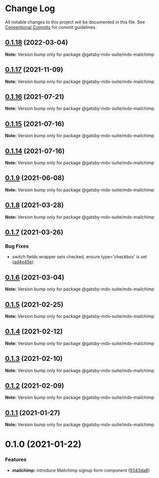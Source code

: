 # Change Log

All notable changes to this project will be documented in this file.
See [Conventional Commits](https://conventionalcommits.org) for commit guidelines.

## [0.1.18](https://github.com/axe312ger/gatsby-mdx-suite/compare/@gatsby-mdx-suite/mdx-mailchimp@0.1.17...@gatsby-mdx-suite/mdx-mailchimp@0.1.18) (2022-03-04)

**Note:** Version bump only for package @gatsby-mdx-suite/mdx-mailchimp





## [0.1.17](https://github.com/axe312ger/gatsby-mdx-suite/compare/@gatsby-mdx-suite/mdx-mailchimp@0.1.16...@gatsby-mdx-suite/mdx-mailchimp@0.1.17) (2021-11-09)

**Note:** Version bump only for package @gatsby-mdx-suite/mdx-mailchimp





## [0.1.16](https://github.com/axe312ger/gatsby-mdx-suite/compare/@gatsby-mdx-suite/mdx-mailchimp@0.1.15...@gatsby-mdx-suite/mdx-mailchimp@0.1.16) (2021-07-21)

**Note:** Version bump only for package @gatsby-mdx-suite/mdx-mailchimp





## [0.1.15](https://github.com/axe312ger/gatsby-mdx-suite/compare/@gatsby-mdx-suite/mdx-mailchimp@0.1.14...@gatsby-mdx-suite/mdx-mailchimp@0.1.15) (2021-07-16)

**Note:** Version bump only for package @gatsby-mdx-suite/mdx-mailchimp





## [0.1.14](https://github.com/axe312ger/gatsby-mdx-suite/compare/@gatsby-mdx-suite/mdx-mailchimp@0.1.13...@gatsby-mdx-suite/mdx-mailchimp@0.1.14) (2021-07-16)

**Note:** Version bump only for package @gatsby-mdx-suite/mdx-mailchimp





## [0.1.9](https://github.com/axe312ger/gatsby-mdx-suite/compare/@gatsby-mdx-suite/mdx-mailchimp@0.1.8...@gatsby-mdx-suite/mdx-mailchimp@0.1.9) (2021-06-08)

**Note:** Version bump only for package @gatsby-mdx-suite/mdx-mailchimp





## [0.1.8](https://github.com/axe312ger/gatsby-mdx-suite/compare/@gatsby-mdx-suite/mdx-mailchimp@0.1.7...@gatsby-mdx-suite/mdx-mailchimp@0.1.8) (2021-03-28)

**Note:** Version bump only for package @gatsby-mdx-suite/mdx-mailchimp





## [0.1.7](https://github.com/axe312ger/gatsby-mdx-suite/compare/@gatsby-mdx-suite/mdx-mailchimp@0.1.6...@gatsby-mdx-suite/mdx-mailchimp@0.1.7) (2021-03-26)


### Bug Fixes

* switch fields wrapper sets checked, ensure type='checkbox' is set ([ad4e45e](https://github.com/axe312ger/gatsby-mdx-suite/commit/ad4e45e54766e8470068a739578f8df886139d2c))





## [0.1.6](https://github.com/axe312ger/gatsby-mdx-suite/compare/@gatsby-mdx-suite/mdx-mailchimp@0.1.5...@gatsby-mdx-suite/mdx-mailchimp@0.1.6) (2021-03-04)

**Note:** Version bump only for package @gatsby-mdx-suite/mdx-mailchimp





## [0.1.5](https://github.com/axe312ger/gatsby-mdx-suite/compare/@gatsby-mdx-suite/mdx-mailchimp@0.1.4...@gatsby-mdx-suite/mdx-mailchimp@0.1.5) (2021-02-25)

**Note:** Version bump only for package @gatsby-mdx-suite/mdx-mailchimp





## [0.1.4](https://github.com/axe312ger/gatsby-mdx-suite/compare/@gatsby-mdx-suite/mdx-mailchimp@0.1.3...@gatsby-mdx-suite/mdx-mailchimp@0.1.4) (2021-02-12)

**Note:** Version bump only for package @gatsby-mdx-suite/mdx-mailchimp





## [0.1.3](https://github.com/axe312ger/gatsby-mdx-suite/compare/@gatsby-mdx-suite/mdx-mailchimp@0.1.2...@gatsby-mdx-suite/mdx-mailchimp@0.1.3) (2021-02-10)

**Note:** Version bump only for package @gatsby-mdx-suite/mdx-mailchimp





## [0.1.2](https://github.com/axe312ger/gatsby-mdx-suite/compare/@gatsby-mdx-suite/mdx-mailchimp@0.1.1...@gatsby-mdx-suite/mdx-mailchimp@0.1.2) (2021-02-09)

**Note:** Version bump only for package @gatsby-mdx-suite/mdx-mailchimp





## [0.1.1](https://github.com/axe312ger/gatsby-mdx-suite/compare/@gatsby-mdx-suite/mdx-mailchimp@0.1.0...@gatsby-mdx-suite/mdx-mailchimp@0.1.1) (2021-01-27)

**Note:** Version bump only for package @gatsby-mdx-suite/mdx-mailchimp





# 0.1.0 (2021-01-22)


### Features

* **mailchimp:** introduce Mailchimp signup form component ([9343da8](https://github.com/axe312ger/gatsby-mdx-suite/commit/9343da8f4c9dcbbe45ba3ba1c44a8941867c2e04))
